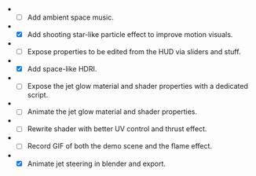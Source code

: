 - - [ ] Add ambient space music.
- - [x] Add shooting star-like particle effect to improve motion visuals.
- - [ ] Expose properties to be edited from the HUD via sliders and stuff.
- - [x] Add space-like HDRI.
- - [ ] Expose the jet glow material and shader properties with a dedicated script.
- - [ ] Animate the jet glow material and shader properties.
- - [ ] Rewrite shader with better UV control and thrust effect.
- - [ ] Record GIF of both the demo scene and the flame effect.
- - [x] Animate jet steering in blender and export.
